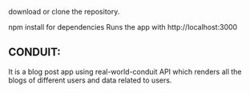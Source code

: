 download or clone the repository.

npm install
for dependencies
Runs the app with http://localhost:3000 

## CONDUIT:

It is a blog post app using real-world-conduit API which renders all the
blogs of different users and data related to users.
